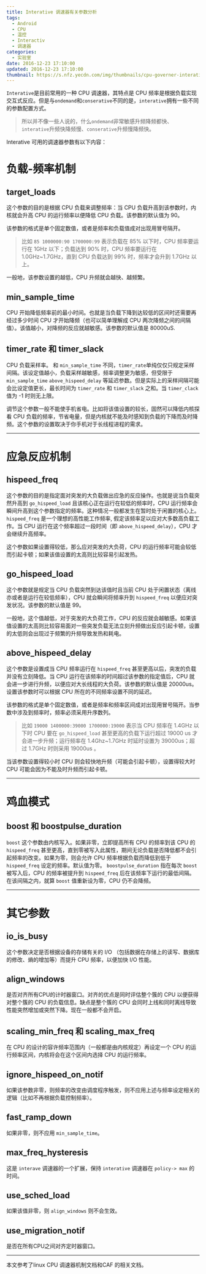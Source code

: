 ```yaml
---
title: Interative 调速器有关参数分析
tags:
  - Android
  - CPU
  - 温控
  - Interactiv
  - 调速器
categories:
  - 实验室
date: 2016-12-23 17:10:00
updated: 2016-12-23 17:10:00
thumbnail: https://s.nfz.yecdn.com/img/thumbnails/cpu-governer-interative-core-ctl.png!blogth
---
```


`Interative`是目前常用的一种 CPU 调速器，其特点是 CPU 频率是根据负载实现交互式反应。但是与`ondemand`和`conserative`不同的是，`interative`拥有一些不同的参数配置方式。

<!--more-->

> 所以并不像一些人说的，什么`ondemand`非常敏感升频降频都快、`interative`升频快降频慢、`conserative`升频慢降频快。

Interative 可用的调速器参数有以下内容：

# 负载-频率机制

## target_loads

这个参数的目的是根据 CPU 负载来调整频率：当 CPU 负载升高到该参数时，内核就会升高 CPU 的运行频率以便降低 CPU 负载。该参数的默认值为 90。

该参数的格式是单个固定数值，或者是频率和负载值成对出现用冒号隔开。

> 比如 `85 1000000:90 1700000:99` 表示负载在 85% 以下时，CPU 频率要运行在 1GHz 以下；负载达到 90% 时，CPU 频率要运行在 1.0GHz~1.7GHz，直到 CPU 负载达到 99% 时，频率才会升到 1.7GHz 以上。

一般地，该参数设置的越低，CPU 升频就会越快、越频繁。

## min_sample_time

CPU 开始降低频率前的最小时间。也就是当负载下降到达较低的区间时还需要再经过多少时间 CPU 才开始降频（也可以简单理解成 CPU 两次降频之间的间隔值）。该值越小，对降频的反应就越敏感。该参数的默认值是 80000uS.



## timer_rate 和 timer_slack

CPU 负载采样率。 和 `min_sample_time` 不同，`timer_rate`单纯仅仅只规定采样间隔。该设定值越小，负载采样越敏感，频率调整更为敏感，但受限于 `min_sample_time` `above_hispeed_delay` 等延迟参数。但是实际上的采样间隔可能会比设定值更长，最长时间为 `timer_rate` 和 `timer_slack` 之和。当 `timer_clack` 值为 -1 时则无上限。

调节这个参数一般不能使手机省电。比如将该值设置的较长，固然可以降低内核探看 CPU 负载的频率，节省电量，但是内核就不能及时感知到负载的下降而及时降频。这个参数的设置取决于你手机对于长线程进程的需求。

---

# 应急反应机制

## hispeed_freq

这个参数的目的是指定面对突发的大负载做出应急的反应操作。也就是说当负载突然升高到 `go_hispeed_load` 且该核心正在运行在较低的频率时，CPU 运行频率会瞬间升高到这个参数指定的频率。这种情况一般都发生在暂时处于闲置的核心上。`hispeed_freq` 是一个理想的高性能工作频率, 假定该频率足以应对大多数高负载工作。当 CPU 运行在这个频率超过一段时间（即 `above_hispeed_delay`），CPU 才会继续升高频率。

这个参数如果设置得较低，那么应对突发的大负荷，CPU 的运行频率可能会较低而引起卡顿；如果该值设置的太高则比较容易引起发热。

## go_hispeed_load

这个参数就是规定当 CPU 负载突然到达该值时且当前 CPU 处于闲置状态（离线亦或者是运行在较低频率），CPU 就会瞬间将频率升到 `hispeed_freq` 以便应对突发状况。该参数的默认值是 99。

一般地，这个值越低，对于突发的大负荷工作，CPU 的反应就会越敏感。如果该值设置的太高则比较容易面对一些突发负载无法立刻升频做出反应引起卡顿，设置的太低则会出现过于频繁的升频导致发热和耗电。

## above_hispeed_delay

这个参数是设置成当 CPU 频率运行在 `hispeed_freq` 甚至更高以后，突发的负载并没有立刻降低。当 CPU 运行在该频率的时间超过该参数的指定值后，CPU 就会进一步进行升频，以便应对大长线程的大负荷。该参数的默认值是 20000us。设置该参数时可以根据 CPU 所在的不同频率设置不同的延迟。

该参数的格式是单个固定数值，或者是频率和频率区间成对出现用冒号隔开。当参数中涉及到频率时，频率必须采用升序数列。

> 比如 `19000 1400000:39000 1700000:19000` 表示当 CPU 频率在 1.4GHz 以下时 CPU 要在 `go_hispeed_load` 甚至更高的负载下运行超过 19000 us 才会进一步升频；运行频率在 1.4Ghz~1.7GHz 时延时设置为 39000us；超过 1.7GHz 时则采用 19000us 。

当该参数设置得较小时 CPU 则会较快地升频（可能会引起卡顿），设置得较大时 CPU 可能会因为不能及时升频而引起卡顿。

---

# 鸡血模式

## boost 和 boostpulse_duration

`boost` 这个参数由内核写入。如果非零，立即提高所有 CPU 的频率到该 CPU 的 `hispeed_freq` 甚至更高，直到零被写入此属性，期间无论负载是否降低都不会引起频率的改变。如果为零，则会允许 CPU 频率根据负载而降低到低于 `hispeed_freq` 设定的频率。默认值为零。
`boostpulse_duration` 指在每次 `boost` 被写入后，CPU 的频率被提升到 `hispeed_freq` 后在该频率下运行的最低间隔。在该间隔之内，就算 `boost` 值重新设为零，CPU 仍不会降频。

---

# 其它参数

## io_is_busy

这个参数决定是否根据设备的存储有关的 I/O （包括数据在存储上的读写、数据库的修改、熵的增加等）而提升 CPU 频率，以便加快 I/O 性能。

## align_windows

是否对齐所有CPU的计时器窗口。对齐的优点是同时评估整个簇的 CPU 以便获得对整个簇的 CPU 的负载信息。缺点是整个簇的 CPU 会同时上线和同时离线导致性能突然增加或突然下降。现在一般都不会开启。

## scaling_min_freq 和 scaling_max_freq

在 CPU 的设计的容许频率范围内（一般都是由内核规定）再设定一个 CPU 的运行频率区间，内核将会在这个区间内选择 CPU 的运行频率。

## ignore_hispeed_on_notif

如果该参数非零，则频率的改变由调度程序触发，则不应用上述与频率设定相关的逻辑（比如不再根据负载控制频率）。

## fast_ramp_down

如果非零，则不应用 `min_sample_time`。

## max_freq_hysteresis

这是 `interave` 调速器的一个扩展，保持 `interative` 调速器在 `policy-> max` 的时间。

## use_sched_load

如果该值非零，则 `align_windows` 则不会生效。

## use_migration_notif

是否在所有CPU之间对齐定时器窗口。

---

本文参考了linux CPU 调速器机制文档和CAF 的相关文档。
